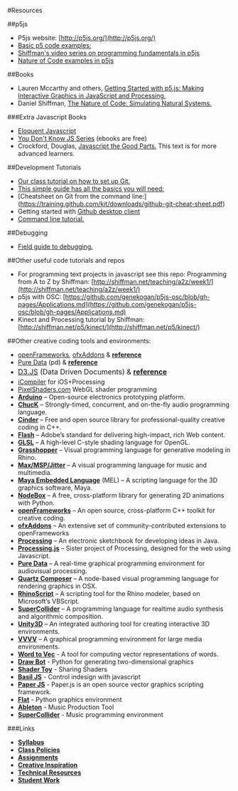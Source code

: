 
#Resources

##p5js

* P5js website: [http://p5js.org/](http://p5js.org/)
* [Basic p5 code examples:](https://github.com/tegacodes/Drawing-Seeing-Moving-with-Code/blob/gh-pages/docs/basicExamples.md)
* [Shiffman's video series on programming fundamentals in p5js](https://www.youtube.com/playlist?list=PLRqwX-V7Uu6Zy51Q-x9tMWIv9cueOFTFA)
* [Nature of Code examples in p5js](https://github.com/shiffman/The-Nature-of-Code-Examples-p5.js)

##Books

* Lauren Mccarthy and others, [Getting Started with p5.js: Making Interactive Graphics in JavaScript and Processing.](http://www.amazon.com/Getting-Started-p5-js-Interactive-JavaScript/dp/1457186772)
* Daniel Shiffman, [The Nature of Code: Simulating Natural Systems.](http://natureofcode.com/)

###Extra Javascript Books

* <a href="http://eloquentjavascript.net/">Eloquent Javascript </a>
* <a href="https://github.com/getify/You-Dont-Know-JS">You Don't Know JS Series</a> (ebooks are free)
* Crockford, Douglas, <a href="http://bdcampbell.net/javascript/book/javascript_the_good_parts.pdf">Javascript the Good Parts.</a> This text is for more advanced learners.

##Development Tutorials
* [Our class tutorial on how to set up Git.](https://github.com/tegacodes/Drawing-Seeing-Moving-with-Code/blob/gh-pages/docs/git.md)
* [This simple guide has all the basics you will need:](http://rogerdudler.github.io/git-guide/)
* [Cheatsheet on Git from the command line:]
(https://training.github.com/kit/downloads/github-git-cheat-sheet.pdf)
* Getting started with [Github desktop client](https://help.github.com/desktop/guides/getting-started/)
* [Command line tutorial.](http://cli.learncodethehardway.org/book/)


##Debugging

* <a href="http://p5js.org/tutorials/debugging/">Field guide to debugging. </a>


##Other useful code tutorials and repos

* For programming text projects in javascript see this repo: Programming from A to Z by Shiffman: [http://shiffman.net/teaching/a2z/week1/](http://shiffman.net/teaching/a2z/week1/)
* p5js with OSC: [https://github.com/genekogan/p5js-osc/blob/gh-pages/Applications.md](https://github.com/genekogan/p5js-osc/blob/gh-pages/Applications.md)
* Kinect and Processing tutorial by Shiffman: [http://shiffman.net/p5/kinect/](http://shiffman.net/p5/kinect/)

##Other creative coding tools and environments:

<ul>
<li><a href="http://www.openframeworks.cc/">openFrameworks</a>, <a href="http://ofxaddons.com/" target="_blank">ofxAddons</a> &amp; <strong><a href="http://www.openframeworks.cc/documentation/">reference</a></strong></li>
<li><a href="http://puredata.info/" target="_blank">Pure Data</a> (pd) &amp; <strong></strong><strong><a href="http://puredata.info/docs" target="_blank">reference</a> </strong></li>
<li><strong></strong><strong></strong><a style="line-height: 1.714285714; font-size: 1rem;" href="http://d3js.org/" target="_blank">D3.JS</a><span style="line-height: 1.714285714; font-size: 1rem;"> (Data Driven Documents) &amp; </span><strong style="line-height: 1.714285714; font-size: 1rem;"><a style="line-height: 1.714285714; font-size: 1rem;" href="https://github.com/mbostock/d3/wiki" target="_blank">reference</a> </strong></li>
<li><a href="https://itunes.apple.com/de/app/processing/id648955851?l=en&amp;mt=8" target="_blank">iCompiler</a> for iOS+Processing</li>
<li><a href="http://pixelshaders.com/" target="_blank">PixelShaders.com</a> WebGL shader programming</li>
<li><strong><a href="http://www.arduino.cc/" target="_blank">Arduino</a></strong> – Open-source electronics prototyping platform.</li>
<li><strong><a href="http://chuck.cs.princeton.edu/" target="_blank">ChucK</a></strong> – Strongly-timed, concurrent, and on-the-fly audio programming language.</li>
<li><strong><a href="http://libcinder.org" target="_blank">Cinder</a></strong> – Free and open source library for professional-quality creative coding in C++.</li>
<li><strong><a href="http://www.adobe.com/FlashProfessional" target="_blank">Flash</a></strong> – Adobe’s standard for delivering high-impact, rich Web content.</li>
<li><strong><a href="http://www.opengl.org/documentation/glsl/" target="_blank">GLSL</a></strong> – A high-level C-style shading language for OpenGL.</li>
<li><strong><a href="http://www.grasshopper3d.com/" target="_blank">Grasshopper</a></strong> – Visual programming language for generative modeling in Rhino.</li>
<li><strong><a href="http://cycling74.com/" target="_blank">Max/MSP/Jitter</a></strong> – A visual programming language for music and multimedia.</li>
<li><strong><a href="http://www.kevinwafer.com/melscripting/index.html" target="_blank">Maya Embedded Language</a></strong> (MEL) – A scripting language for the 3D graphics software, Maya.</li>
<li><strong><a href="http://nodebox.net/code/index.php/Home" target="_blank">NodeBox</a></strong> – A free, cross-platform library for generating 2D animations with Python.</li>
<li><strong><a href="http://www.openframeworks.cc/" target="_blank">openFrameworks</a></strong>  – An open source, cross-platform C++ toolkit for creative coding.</li>
<li><strong><a href="http://ofxaddons.com/" target="_blank">ofxAddons</a></strong> – An extensive set of community-contributed extensions to openFrameworks</li>
<li><strong><a href="http://processing.org/" target="_blank">Processing</a></strong> – An electronic sketchbook for developing ideas in Java.</li>
<li><strong><a href="http://processingjs.org/" target="_blank">Processing.js</a></strong> – Sister project of Processing, designed for the web using Javascript.</li>
<li><strong><a href="http://puredata.info/" target="_blank">Pure Data</a></strong> – A real-time graphical programming environment for audiovisual processing.</li>
<li><strong><a href="http://developer.apple.com/library/mac/#documentation/graphicsimaging/conceptual/quartzcomposer/qc_intro/qc_intro.html" target="_blank">Quartz Composer</a></strong> – A node-based visual programming language for rendering graphics in OSX.</li>
<li><strong><a href="http://www.rhinoscript.org/" target="_blank">RhinoScript</a></strong> – A scripting tool for the Rhino modeler, based on Microsoft’s VBScript.</li>
<li><strong><a href="http://supercollider.sourceforge.net/" target="_blank">SuperCollider</a></strong> – A programming language for realtime audio synthesis and algorithmic composition.</li>
<li><strong><a href="http://unity3d.com/" target="_blank">Unity3D</a></strong> – An integrated authoring tool for creating interactive 3D environments.</li>
<li><strong><a href="http://vvvv.org/" target="_blank">VVVV</a></strong> – A graphical programming environment for large media environments.</li>
<li><strong><a href= "https://code.google.com/p/word2vec/">Word to Vec</a></strong> - A tool for computing vector representations of words.</li>
<li><strong><a href= "http://drawbot.readthedocs.org/en/latest/">Draw Bot</a></strong> - Python for generating two-dimensional graphics</li>
<li><strong><a href= "https://www.shadertoy.com/">Shader Toy</a></strong> - Sharing Shaders</li>
<li><strong><a href= "http://basiljs.ch/about/">Basil JS</a></strong> - Control indesign with javascript</li>
<li><strong><a href= "http://paperjs.org/">Paper JS</a></strong> - Paper.js is an open source vector graphics scripting framework.</li>
<li><strong><a href= "http://xxyxyz.org/flat/">Flat</a></strong> - Python graphics environment</li>
<li><strong><a href= "https://www.ableton.com/en/">Ableton</a></strong> - Music Production Tool</li>
<li><strong><a href= "http://supercollider.github.io/">SuperCollider</a></strong> - Music programming environment</li>

</ul>


###Links
* **[Syllabus](https://github.com/tegacodes/Drawing-Seeing-Moving-with-Code/blob/gh-pages/README.md)**
* **[Class Policies](https://github.com/tegacodes/Drawing-Seeing-Moving-with-Code/blob/gh-pages/docs/policies.md)**  
* **[Assignments](https://github.com/tegacodes/Drawing-Seeing-Moving-with-Code/blob/gh-pages/docs/deliverables.md)**  
* **[Creative Inspiration](https://github.com/tegacodes/Drawing-Seeing-Moving-with-Code/blob/gh-pages/docs/research.md)**  
* **[Technical Resources](https://github.com/tegacodes/Drawing-Seeing-Moving-with-Code/blob/gh-pages/docs/techResources.md)**
* **[Student Work](http://tegacodes.github.io/Drawing-Seeing-Moving-with-Code/)**
